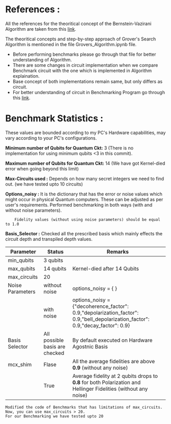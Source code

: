 # References :

All the references for the theoritical concept of the Bernstein-Vazirani Algorithm are taken from this [link](https://medium.com/quantum-untangled/grovers-algorithm-mathematics-circuits-and-code-quantum-algorithms-untangled-c4aa47d506e5).

The theoritical concepts and step-by-step approach of Grover's Search Algorithm is mentioned in the file Grovers_Algorithm.ipynb file.

- Before performing benchmarks please go through that file for better understanding of Algorithm.
- There are some changes in circuit implementation when we compare Benchmark circuit with the one which is implemented in Algorithm explaination.
- Base concept of both implementations remain same, but only differs as circuit.
- For better understanding of circuit in Benchmarking Program go through this [link](https://github.com/SRI-International/QC-App-Oriented-Benchmarks/tree/master/grovers).

# Benchmark Statistics :

These values are bounded according to my PC's Hardware capabilities, may vary according to your PC's configurations.

**Minimum number of Qubits for Quantum Ckt:** 3 (There is no implementation for using minimum qubits <3 in this commit).

**Maximum number of Qubits for Quantum Ckt:** 14 (We have got Kernel-died error when going beyond this limit)

**Max-Circuits used :** Depends on how many secret integers we need to find out. (we have tested upto 10 circuits)

**Options_noisy :** It is the dictionary that has the error or noise values which might occur in physical Quantum computers. These can be adjusted as per user's requirements. Performed benchmarking in both ways (with and without noise parameters).

```text
    Fidelity values (without using noise parameters) should be equal to 1.0
```

**Basis_Selector :** Checked all the prescribed basis which mainly effects the circuit depth and transpiled depth values.

|Parameter |Status|Remarks|
|----------|------|-------|
|min_qubits|3 qubits|
|max_qubits|14 qubits| Kernel-died after 14 Qubits|
|max_circuits|20||
|Noise Parameters|without noise|options_noisy = { }|
||with noise|options_noisy = {"decoherence_factor": 0.9,"depolarization_factor": 0.9,"bell_depolarization_factor": 0.9,"decay_factor": 0.9}|
|Basis Selector|All possible basis are checked|By default executed on Hardware Agostnic Basis|
|mcx_shim|Flase|All the average fidelities are above **0.9** (without any noise)|
||True| Average fidelity at 2 qubits drops to **0.8** for both Polarization and Hellinger Fidelities (without any noise)|

```text
Modified the code of Benchmarks that has limitations of max_circuits. 
Now, you can use max_circuits > 20.
For our Benchmarking we have tested upto 20
```